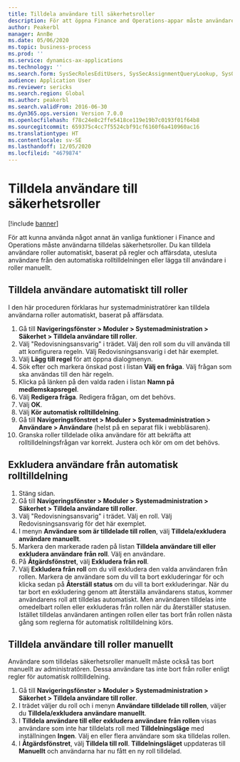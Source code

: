 ```yaml
---
title: Tilldela användare till säkerhetsroller
description: För att öppna Finance and Operations-appar måste användaren tilldelas säkerhetsroller.
author: Peakerbl
manager: AnnBe
ms.date: 05/06/2020
ms.topic: business-process
ms.prod: ''
ms.service: dynamics-ax-applications
ms.technology: ''
ms.search.form: SysSecRolesEditUsers, SysSecAssignmentQueryLookup, SysQueryForm, SysSecRoleExcludeUsers
audience: Application User
ms.reviewer: sericks
ms.search.region: Global
ms.author: peakerbl
ms.search.validFrom: 2016-06-30
ms.dyn365.ops.version: Version 7.0.0
ms.openlocfilehash: f78c24e8c2ffe5418ce119e19b7c0193f01f64b8
ms.sourcegitcommit: 659375c4cc7f5524cbf91cf6160f6a410960ac16
ms.translationtype: HT
ms.contentlocale: sv-SE
ms.lasthandoff: 12/05/2020
ms.locfileid: "4679874"
---
```

# <a name="assign-users-to-security-roles"></a>Tilldela användare till säkerhetsroller

[!include [banner](../../includes/banner.md)]

För att kunna använda något annat än vanliga funktioner i Finance and Operations måste användarna tilldelas säkerhetsroller. Du kan tilldela användare roller automatiskt, baserat på regler och affärsdata, utesluta användare från den automatiska rolltilldelningen eller lägga till användare i roller manuellt.

## <a name="automatically-assign-users-to-roles"></a>Tilldela användare automatiskt till roller
I den här proceduren förklaras hur systemadministratörer kan tilldela användarna roller automatiskt, baserat på affärsdata. 
1. Gå till **Navigeringsfönster > Moduler > Systemadministration > Säkerhet > Tilldela användare till roller**.
2. Välj "Redovisningsansvarig" i trädet. Välj den roll som du vill använda till att konfigurera regeln. Välj Redovisningsansvarig i det här exemplet. 
3. Välj **Lägg till regel** för att öppna dialogmenyn.
4. Sök efter och markera önskad post i listan **Välj en fråga**. Välj frågan som ska användas till den här regeln.  
5. Klicka på länken på den valda raden i listan **Namn på medlemskapsregel**.
6. Välj **Redigera fråga**. Redigera frågan, om det behövs.  
7. Välj **OK**.
8. Välj **Kör automatisk rolltilldelning**.
9. Gå till **Navigeringsfönstret > Moduler > Systemadministration > Användare > Användare** (helst på en separat flik i webbläsaren).
10. Granska roller tilldelade olika användare för att bekräfta att rolltilldelningsfrågan var korrekt. Justera och kör om om det behövs.

## <a name="exclude-users-from-automatic-role-assignment"></a>Exkludera användare från automatisk rolltilldelning
1. Stäng sidan.
2. Gå till **Navigeringsfönster > Moduler > Systemadministration > Säkerhet > Tilldela användare till roller**.
3. Välj "Redovisningsansvarig" i trädet. Välj en roll. Välj Redovisningsansvarig för det här exemplet.  
4. I menyn **Användare som är tilldelade till rollen**, välj **Tilldela/exkludera användare manuellt**.
5. Markera den markerade raden på listan **Tilldela användare till eller exkludera användare från roll**. Välj en användare.  
6. På **Åtgärdsfönstret**, välj **Exkludera från roll**.
7. Välj **Exkludera från roll** om du vill exkludera den valda användaren från rollen. Markera de användare som du vill ta bort exkluderingar för och klicka sedan på **Återställ status** om du vill ta bort exkluderingar. När du tar bort en exkludering genom att återställa användarens status, kommer användarens roll att tilldelas automatiskt. Men användaren tilldelas inte omedelbart rollen eller exkluderas från rollen när du återställer statusen. Istället tilldelas användaren antingen rollen eller tas bort från rollen nästa gång som reglerna för automatisk rolltilldelning körs.  

## <a name="manually-assign-users-to-roles"></a>Tilldela användare till roller manuellt
Användare som tilldelas säkerhetsroller manuellt måste också tas bort manuellt av administratören. Dessa användare tas inte bort från roller enligt regler för automatisk rolltilldelning.

1. Gå till **Navigeringsfönster > Moduler > Systemadministration > Säkerhet > Tilldela användare till roller**.
2. I trädet väljer du roll och i menyn **Användare tilldelade till rollen**, väljer du **Tilldela/exkludera användare manuellt**.
4. I **Tilldela användare till eller exkludera användare från rollen** visas användare som inte har tilldelats roll med **Tilldelningsläge** med inställningen **Ingen**. Välj en eller flera användare som ska tilldelas rollen.
5. I **Åtgärdsfönstret**, välj **Tilldela till roll**. **Tilldelningsläget** uppdateras till **Manuellt** och användarna har nu fått en ny roll tilldelad.

